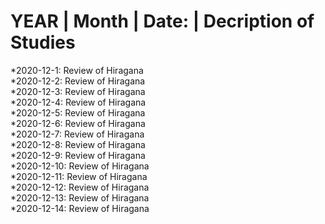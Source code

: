 # YEAR | Month | Date: | Decription of Studies

*2020-12-1: Review of Hiragana<br>
*2020-12-2: Review of Hiragana<br>
*2020-12-3: Review of Hiragana<br>
*2020-12-4: Review of Hiragana<br>
*2020-12-5: Review of Hiragana<br>
*2020-12-6: Review of Hiragana<br>
*2020-12-7: Review of Hiragana<br>
*2020-12-8: Review of Hiragana<br>
*2020-12-9: Review of Hiragana<br>
*2020-12-10: Review of Hiragana<br>
*2020-12-11: Review of Hiragana<br>
*2020-12-12: Review of Hiragana<br>
*2020-12-13: Review of Hiragana<br>
*2020-12-14: Review of Hiragana<br>
